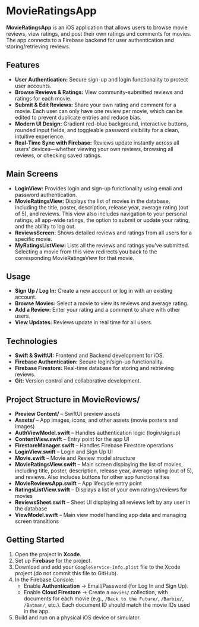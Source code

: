 # MovieRatingsApp
**MovieRatingsApp** is an iOS application that allows users to browse movie reviews, view ratings, and post their own ratings and comments for movies. The app connects to a Firebase backend for user authentication and storing/retrieving reviews.

## Features
- **User Authentication:** Secure sign-up and login functionality to protect user accounts.
- **Browse Reviews & Ratings:** View community-submitted reviews and ratings for each movie.
- **Submit & Edit Reviews:** Share your own rating and comment for a movie. Each user can only have one review per movie, which can be edited to prevent duplicate entries and reduce bias.
- **Modern UI Design:** Gradient red–blue background, interactive buttons, rounded input fields, and toggleable password visibility for a clean, intuitive experience.
- **Real-Time Sync with Firebase:** Reviews update instantly across all users’ devices—whether viewing your own reviews, browsing all reviews, or checking saved ratings.

## Main Screens
- **LoginView:** Provides login and sign-up functionality using email and password authentication.
- **MovieRatingsView:** Displays the list of movies in the database, including the title, poster, description, release year, average rating (out of 5), and reviews. This view also includes navigation to your personal ratings, all app-wide ratings, the option to submit or update your rating, and the ability to log out.
- **ReviewsScreen:** Shows detailed reviews and ratings from all users for a specific movie.
- **MyRatingsListView:** Lists all the reviews and ratings you’ve submitted. Selecting a movie from this view redirects you back to the corresponding MovieRatingsView for that movie.

## Usage
- **Sign Up / Log In:** Create a new account or log in with an existing account.
- **Browse Movies:** Select a movie to view its reviews and average rating.
- **Add a Review:** Enter your rating and a comment to share with other users.
- **View Updates:** Reviews update in real time for all users.

## Technologies
- **Swift & SwiftUI:** Frontend and Backend development for iOS.
- **Firebase Authentication:** Secure login/sign-up functionality.
- **Firebase Firestore:** Real-time database for storing and retrieving reviews.
- **Git:** Version control and collaborative development.

## Project Structure in MovieReviews/
- **Preview Content/** – SwiftUI preview assets  
- **Assets/** – App images, icons, and other assets (movie posters and images)  
- **AuthViewModel.swift** – Handles authentication logic (login/signup)  
- **ContentView.swift** – Entry point for the app UI  
- **FirestoreManager.swift** – Handles Firebase Firestore operations  
- **LoginView.swift** – Login and Sign Up UI  
- **Movie.swift** – Movie and Review model structure  
- **MovieRatingsView.swift** – Main screen displaying the list of movies, including title, poster, description, release year, average rating (out of 5), and reviews. Also includes buttons for other app functionalities  
- **MovieReviewsApp.swift** – App lifecycle entry point  
- **RatingsListView.swift** – Displays a list of your own ratings/reviews for movies  
- **ReviewsSheet.swift** – Sheet UI displaying all reviews left by any user in the database  
- **ViewModel.swift** – Main view model handling app data and managing screen transitions  


## Getting Started 
1. Open the project in **Xcode**.
2. Set up **Firebase** for the project.
3. Download and add your `GoogleService-Info.plist` file to the Xcode project (do not commit this file to GitHub).
4. In the Firebase Console:
   - Enable **Authentication** → Email/Password (for Log In and Sign Up).
   - Enable **Cloud Firestore** → Create a `movies/` collection, with documents for each movie (e.g., `/Back to the Future/`, `/Barbie/`, `/Batman/`, etc.). Each document ID should match the movie IDs used in the app.
5. Build and run on a physical iOS device or simulator.
